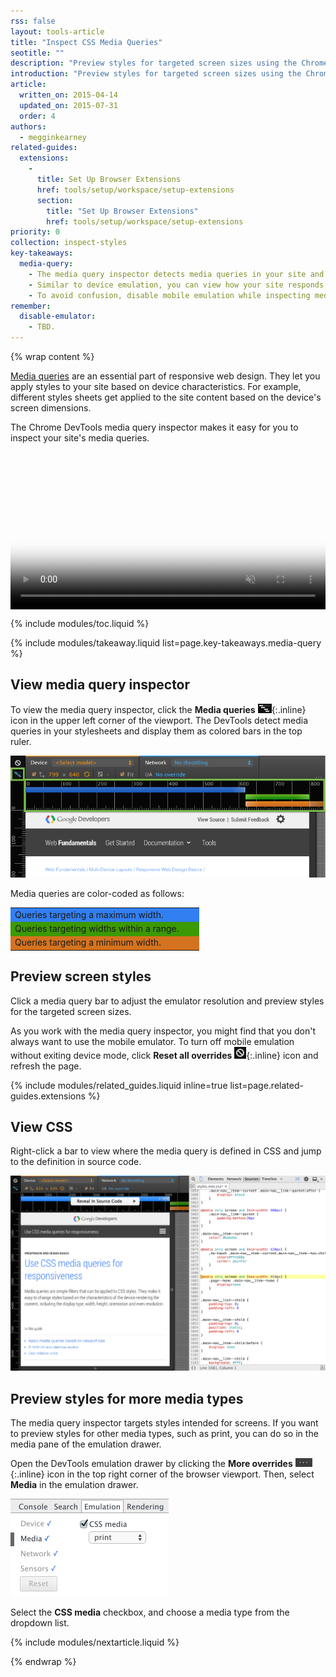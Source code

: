 ```yaml
---
rss: false
layout: tools-article
title: "Inspect CSS Media Queries"
seotitle: ""
description: "Preview styles for targeted screen sizes using the Chrome DevTools media query inspector."
introduction: "Preview styles for targeted screen sizes using the Chrome DevTools media query inspector."
article:
  written_on: 2015-04-14
  updated_on: 2015-07-31
  order: 4
authors:
  - megginkearney
related-guides:
  extensions:
    -
      title: Set Up Browser Extensions
      href: tools/setup/workspace/setup-extensions
      section:
        title: "Set Up Browser Extensions"
        href: tools/setup/workspace/setup-extensions
priority: 0
collection: inspect-styles
key-takeaways:
  media-query:
    - The media query inspector detects media queries in your site and lets you preview styles for targeted screen sizes.
    - Similar to device emulation, you can view how your site responds to different screen dimensions.
    - To avoid confusion, disable mobile emulation while inspecting media queries.
remember:
  disable-emulator:
    - TBD.
---
```

{% wrap content %}

[Media queries](fundamentals/layouts/rwd-fundamentals/use-media-queries)
are an essential part of responsive web design.
They let you apply styles to your site based on device characteristics.
For example, different styles sheets get applied to the site content
based on the device's screen dimensions.

The Chrome DevTools media query inspector makes it easy for you to inspect your site's
media queries.

<style>video { width: 100%; }</style>

<video class="gfyVid" controls="" autoplay="" loop="" muted="" style="display: block;" poster="//thumbs.gfycat.com/OilyHarmlessAffenpinscher-poster.jpg"><source id="webmsource" src="//zippy.gfycat.com/OilyHarmlessAffenpinscher.webm" type="video/webm"><source id="mp4source" src="//fat.gfycat.com/OilyHarmlessAffenpinscher.mp4" type="video/mp4">![Inspecting media queries.](http://zippy.gfycat.com/OilyHarmlessAffenpinscher.gif)</video>

{% include modules/toc.liquid %}

{% include modules/takeaway.liquid list=page.key-takeaways.media-query %}

## View media query inspector

To view the media query inspector, click the **Media queries** ![media queries icon](imgs/icon-media-query.png){:.inline} icon in the upper left corner of the viewport. The DevTools detect media queries in your stylesheets and display them as colored bars in the top ruler.

![media query inspector](imgs/media-query-inspector-ruler.png)

Media queries are color-coded as follows:

<style>#colortable { width: 60%; border: none; } #colortable td { border: none; } .max-width { background: #327ff2; width: 10%; } .max-and-min { background: #3b9903; width: 10%; } .min-width { background: #d4731f; width: 10%; }</style>

<table id="colortable">
	<tbody>
		<tr>
			<td class="max-width">Queries targeting a maximum width.</td>
		</tr>
		<tr>
			<td class="max-and-min">Queries targeting widths within a range.</td>
		</tr>
		<tr>
			<td class="min-width">Queries targeting a minimum width.</td>
		</tr>
	</tbody>
</table>

## Preview screen styles

Click a media query bar to adjust the emulator resolution and preview styles for the targeted screen sizes.

As you work with the media query inspector, you might find that you don't always want to use the mobile emulator. To turn off mobile emulation without exiting device mode, click **Reset all overrides** ![reset all overrides](imgs/icon-reset-overrides.png){:.inline} icon and refresh the page.

{% include modules/related_guides.liquid inline=true list=page.related-guides.extensions %}

## View CSS

Right-click a bar to view where the media query is defined in CSS and jump to the definition in source code.

![web fundamentals media queries view](imgs/reveal-source-code.png)

## Preview styles for more media types

The media query inspector targets styles intended for screens. If you want to preview styles for other media types, such as print, you can do so in the media pane of the emulation drawer.

Open the DevTools emulation drawer by clicking the **More overrides** ![more overrides](imgs/icon-open-emulator-drawer.png){:.inline} icon in the top right corner of the browser viewport. Then, select **Media** in the emulation drawer.

![media pane in the DevTools emulation drawer](imgs/emulation-drawer-media.png)

Select the **CSS media** checkbox, and choose a media type from the dropdown list.

{% include modules/nextarticle.liquid %}

{% endwrap %}
